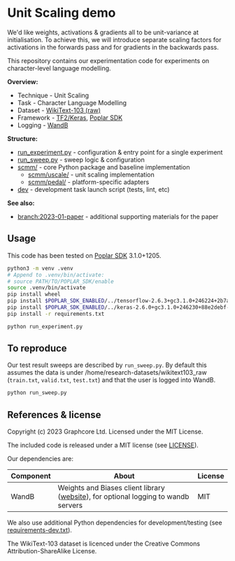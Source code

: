 # Unit Scaling demo

We'd like weights, activations & gradients all to be unit-variance at initialisation. To achieve this, we will introduce separate scaling factors for activations in the forwards pass and for gradients in the backwards pass.

This repository contains our experimentation code for experiments on character-level language modelling.

**Overview:**
 - Technique - Unit Scaling
 - Task - Character Language Modelling
 - Dataset - [WikiText-103 (raw)](https://www.salesforce.com/products/einstein/ai-research/the-wikitext-dependency-language-modeling-dataset/)
 - Framework - [TF2/Keras](https://www.tensorflow.org/), [Poplar SDK](https://www.graphcore.ai/products/poplar)
 - Logging - [WandB](https://wandb.ai)

**Structure:**
 - [run_experiment.py](run_experiment.py) - configuration & entry point for a single experiment
 - [run_sweep.py](run_sweep.py) - sweep logic & configuration
 - [scmm/](scmm) - core Python package and baseline implementation
   - [scmm/uscale/](scmm/uscale) - unit scaling implementation
   - [scmm/pedal/](scmm/pedal) - platform-specific adapters
 - [dev](dev) - development task launch script (tests, lint, etc)

**See also:**
 - [branch:2023-01-paper](https://github.com/graphcore-research/unit-scaling-demo/tree/2023-01-paper) - additional supporting materials for the paper

## Usage

This code has been tested on [Poplar SDK](https://www.graphcore.ai/downloads) 3.1.0+1205.

```bash
python3 -m venv .venv
# Append to .venv/bin/activate:
# source PATH/TO/POPLAR_SDK/enable
source .venv/bin/activate
pip install wheel
pip install $POPLAR_SDK_ENABLED/../tensorflow-2.6.3+gc3.1.0+246224+2b7af067dae+amd_znver1-cp38-cp38-linux_x86_64.whl
pip install $POPLAR_SDK_ENABLED/../keras-2.6.0+gc3.1.0+246230+88e2debf-py2.py3-none-any.whl
pip install -r requirements.txt

python run_experiment.py
```

## To reproduce

Our test result sweeps are described by `run_sweep.py`. By default this assumes the data is under /home/research-datasets/wikitext103_raw (`train.txt`, `valid.txt`, `test.txt`) and that the user is logged into WandB.

```bash
python run_sweep.py
```

## References & license

Copyright (c) 2023 Graphcore Ltd. Licensed under the MIT License.

The included code is released under a MIT license (see [LICENSE](LICENSE)).

Our dependencies are:

| Component | About | License |
| --- | --- | --- |
| WandB | Weights and Biases client library ([website](https://wandb.ai/)), for optional logging to wandb servers | MIT |

We also use additional Python dependencies for development/testing (see [requirements-dev.txt](requirements-dev.txt)).

The WikiText-103 dataset is licenced under the Creative Commons Attribution-ShareAlike License.
